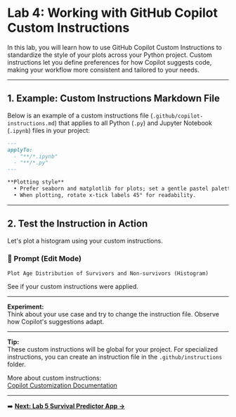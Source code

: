# Lab 4: Working with GitHub Copilot Custom Instructions

In this lab, you will learn how to use GitHub Copilot Custom Instructions to standardize the style of your plots across your Python project. Custom instructions let you define preferences for how Copilot suggests code, making your workflow more consistent and tailored to your needs.

---

## 1. Example: Custom Instructions Markdown File

Below is an example of a custom instructions file (`.github/copilot-instructions.md`) that applies to all Python (`.py`) and Jupyter Notebook (`.ipynb`) files in your project:

```markdown
---
applyTo:
  - "**/*.ipynb"
  - "**/*.py"
---

**Plotting style**  
  • Prefer seaborn and matplotlib for plots; set a gentle pastel palette.  
  • When plotting, rotate x-tick labels 45° for readability.
```

---

## 2. Test the Instruction in Action

Let's plot a histogram using your custom instructions.

### 🎯 Prompt (Edit Mode)

```
Plot Age Distribution of Survivors and Non-survivors (Histogram)
```

See if your custom instructions were applied.

---

**Experiment:**  
Think about your use case and try to change the instruction file. Observe how Copilot's suggestions adapt.

---

**Tip:**  
These custom instructions will be global for your project. For specialized instructions, you can create an instruction file in the `.github/instructions` folder.

More about custom instructions:  
[Copilot Customization Documentation](https://code.visualstudio.com/docs/copilot/copilot-customization)

---

➡️ **[Next: Lab 5 Survival Predictor App →](Lab%205%20Survival%20Predictor%20App.md)**


